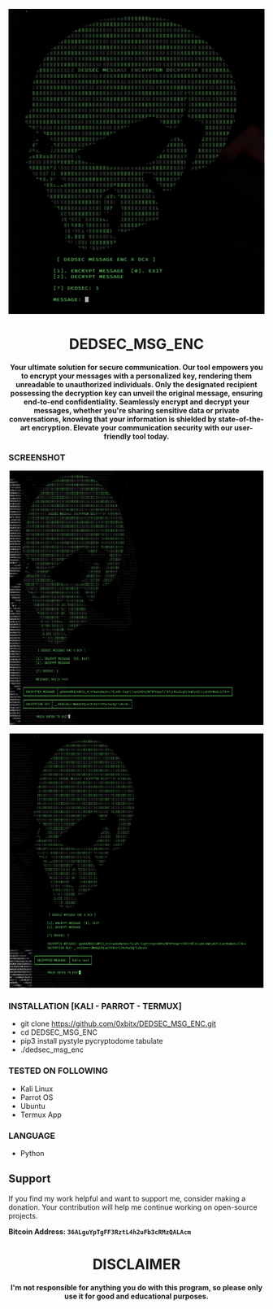 
<p align="center">
<img src="https://github.com/0xbitx/DEDSEC_MSG_ENC/blob/main/banner.png", width="600", height="600">
</p>
<h1 align="center"> DEDSEC_MSG_ENC</h1>
<h4 align="center">Your ultimate solution for secure communication. Our tool empowers you to encrypt your messages with a personalized key, rendering them unreadable to unauthorized individuals. Only the designated recipient possessing the decryption key can unveil the original message, ensuring end-to-end confidentiality. Seamlessly encrypt and decrypt your messages, whether you're sharing sensitive data or private conversations, knowing that your information is shielded by state-of-the-art encryption. Elevate your communication security with our user-friendly tool today.</h4>


### SCREENSHOT
<p align="center">
<img src="https://github.com/0xbitx/DEDSEC_MSG_ENC/blob/main/img1.png", width="500", height="500">
</p>
<p align="center">
<img src="https://github.com/0xbitx/DEDSEC_MSG_ENC/blob/main/img2.png", width="500", height="500">
</p>

### INSTALLATION [KALI - PARROT - TERMUX]
* git clone https://github.com/0xbitx/DEDSEC_MSG_ENC.git
* cd DEDSEC_MSG_ENC
* pip3 install pystyle pycryptodome tabulate
* ./dedsec_msg_enc

### TESTED ON FOLLOWING
* Kali Linux 
* Parrot OS 
* Ubuntu
* Termux App

### LANGUAGE 
* Python


## Support

If you find my work helpful and want to support me, consider making a donation. Your contribution will help me continue working on open-source projects.

**Bitcoin Address: `36ALguYpTgFF3RztL4h2uFb3cRMzQALAcm`**

<h1 align="center"> DISCLAIMER </h1>

<h4 align="center">I'm not responsible for anything you do with this program, so please only use it for good and educational purposes. </h4>
